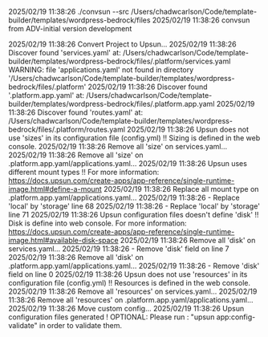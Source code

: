 2025/02/19 11:38:26 ./convsun --src /Users/chadwcarlson/Code/template-builder/templates/wordpress-bedrock/files
2025/02/19 11:38:26 
convsun from ADV-initial version development

2025/02/19 11:38:26 Convert Project to Upsun...
2025/02/19 11:38:26 Discover found 'services.yaml' at: /Users/chadwcarlson/Code/template-builder/templates/wordpress-bedrock/files/.platform/services.yaml
WARNING: file 'applications.yaml' not found in directory '/Users/chadwcarlson/Code/template-builder/templates/wordpress-bedrock/files/.platform'
2025/02/19 11:38:26 Discover found '.platform.app.yaml' at: /Users/chadwcarlson/Code/template-builder/templates/wordpress-bedrock/files/.platform.app.yaml
2025/02/19 11:38:26 Discover found 'routes.yaml' at: /Users/chadwcarlson/Code/template-builder/templates/wordpress-bedrock/files/.platform/routes.yaml
2025/02/19 11:38:26 Upsun does not use 'sizes' in its configuration file (config.yml) !!
	Sizing is defined in the web console.
2025/02/19 11:38:26 Remove all 'size' on services.yaml...
2025/02/19 11:38:26 Remove all 'size' on .platform.app.yaml/applications.yaml...
2025/02/19 11:38:26 Upsun uses different mount types !!
	For more information: https://docs.upsun.com/create-apps/app-reference/single-runtime-image.html#define-a-mount
2025/02/19 11:38:26 Replace all mount type on .platform.app.yaml/applications.yaml...
2025/02/19 11:38:26 - Replace 'local' by 'storage' line 68
2025/02/19 11:38:26 - Replace 'local' by 'storage' line 71
2025/02/19 11:38:26 Upsun configuration files doesn't define 'disk' !!
	Disk is define into web console.
	For more information: https://docs.upsun.com/create-apps/app-reference/single-runtime-image.html#available-disk-space
2025/02/19 11:38:26 Remove all 'disk' on services.yaml...
2025/02/19 11:38:26 - Remove 'disk' field on line 7
2025/02/19 11:38:26 Remove all 'disk' on .platform.app.yaml/applications.yaml...
2025/02/19 11:38:26 - Remove 'disk' field on line 0
2025/02/19 11:38:26 Upsun does not use 'resources' in its configuration file (config.yml) !!
	Resources is defined in the web console.
2025/02/19 11:38:26 Remove all 'resources' on services.yaml...
2025/02/19 11:38:26 Remove all 'resources' on .platform.app.yaml/applications.yaml...
2025/02/19 11:38:26 Move custom config...
2025/02/19 11:38:26 Upsun configuration files generated !
	OPTIONAL: Please run : "upsun app:config-validate" in order to validate them.
